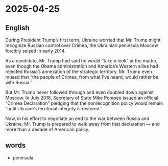 # 2025-04-25

## English
During President Trump’s first term, Ukraine worried that Mr. Trump might recognize Russian control over Crimea, the Ukrainian peninsula Moscow forcibly seized in early 2014.

As a candidate, Mr. Trump had said he would “take a look” at the matter, even though the Obama administration and America’s Western allies had rejected Russia’s annexation of the strategic territory. Mr. Trump even mused that “the people of Crimea, from what I’ve heard, would rather be with Russia.”

But Mr. Trump never followed through and even doubled down against Moscow. In July 2018, Secretary of State Mike Pompeo issued an official “Crimea Declaration” pledging that the nonrecognition policy would remain “until Ukraine’s territorial integrity is restored.”

Now, in his effort to negotiate an end to the war between Russia and Ukraine, Mr. Trump is prepared to walk away from that declaration — and more than a decade of American policy.

## words
* peninsula
